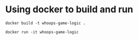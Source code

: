 # Using docker to build and run

`docker build -t whoops-game-logic .`


`docker run -it whoops-game-logic`